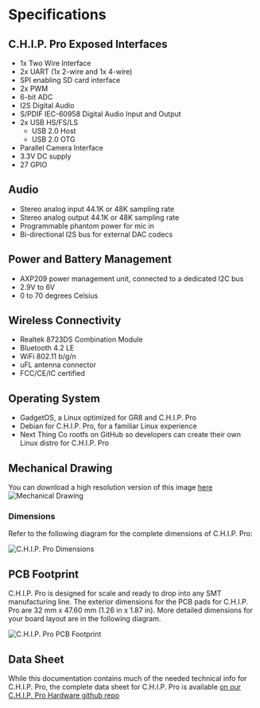 # Specifications

## C.H.I.P. Pro Exposed Interfaces

* 1x Two Wire Interface
* 2x UART (1x 2-wire and 1x 4-wire)
* SPI enabling SD card interface 
* 2x PWM
* 6-bit ADC
* I2S Digital Audio
* S/PDIF IEC-60958 Digital Audio Input and Output 
* 2x USB HS/FS/LS
	* USB 2.0 Host
	* USB 2.0 OTG
* Parallel Camera Interface 
* 3.3V DC supply
* 27 GPIO

## Audio

* Stereo analog input 44.1K or 48K sampling rate
* Stereo analog output 44.1K or 48K sampling rate
* Programmable phantom power for mic in
* Bi-directional I2S bus for external DAC codecs

## Power and Battery Management

* AXP209 power management unit, connected to a dedicated I2C bus
* 2.9V to 6V
* 0 to 70 degrees Celsius 

## Wireless Connectivity

* Realtek 8723DS Combination Module
* Bluetooth 4.2 LE
* WiFi 802.11 b/g/n
* uFL antenna connector
* FCC/CE/IC certified

## Operating System

* GadgetOS, a Linux optimized for GR8 and C.H.I.P. Pro
* Debian for C.H.I.P. Pro, for a familiar Linux experience
* Next Thing Co rootfs on GitHub so developers can create their own Linux distro for C.H.I.P. Pro

## Mechanical Drawing

You can download a high resolution version of this image [here](CHIP-Pro-PCB.png)
![Mechanical Drawing](images/CHIP-Pro-PCB_sm.png)

### Dimensions

Refer to the following diagram for the complete dimensions of C.H.I.P. Pro:

![C.H.I.P. Pro Dimensions](images/CHIPPro-dims.jpg)

## PCB Footprint

C.H.I.P. Pro is designed for scale and ready to drop into any SMT manufacturing line. The exterior dimensions for the PCB pads for C.H.I.P. Pro are 32 mm x 47.60 mm (1.26 in x 1.87 in). More detailed dimensions for your board layout are in the following diagram.

![C.H.I.P. Pro PCB Footprint](images/CHIP-Pro-Footprint.png)

## Data Sheet

While this documentation contains much of the needed technical info for C.H.I.P. Pro, the complete data sheet for C.H.I.P. Pro is available [on our C.H.I.P. Pro Hardware github repo](https://github.com/NextThingCo/CHIP_Pro-Hardware/raw/master/Datasheets/CHIP_PRO_Datasheet_v1.0.pdf)